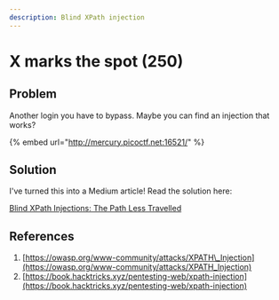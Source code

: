 ```yaml
---
description: Blind XPath injection
---
```


# X marks the spot \(250\)

## Problem

Another login you have to bypass. Maybe you can find an injection that works?

{% embed url="http://mercury.picoctf.net:16521/" %}

## Solution

I've turned this into a Medium article! Read the solution here:

[Blind XPath Injections: The Path Less Travelled](https://zhangzeyu2001.medium.com/blind-xpath-injections-the-path-less-travelled-6f03ce5ec8f6)

## References

1. [https://owasp.org/www-community/attacks/XPATH\_Injection](https://owasp.org/www-community/attacks/XPATH_Injection)
2. [https://book.hacktricks.xyz/pentesting-web/xpath-injection](https://book.hacktricks.xyz/pentesting-web/xpath-injection)

